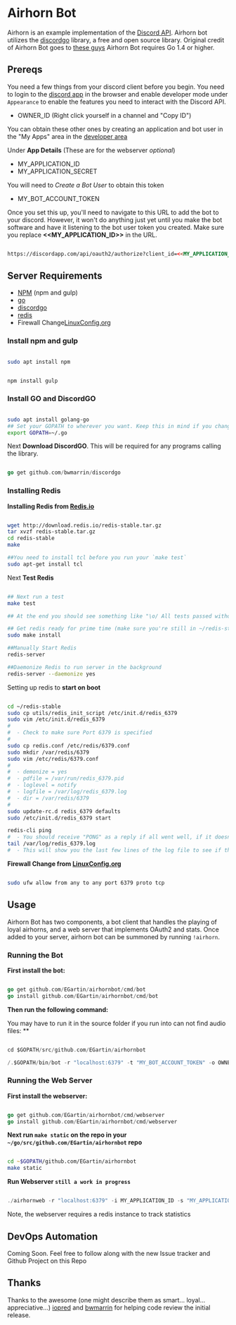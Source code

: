 # Airhorn Bot

Airhorn is an example implementation of the [Discord API](https://discordapp.com/developers/docs/intro). Airhorn bot utilizes the [discordgo](https://github.com/bwmarrin/discordgo) library, a free and open source library. Original credit of Airhorn Bot goes to [these guys](https://airhorn.solutions/) Airhorn Bot requires Go 1.4 or higher.

## Prereqs

You need a few things from your discord client before you begin. You need to login to the [discord app](https://discordapp.com/channels/@me) in the browser and enable developer mode under `Appearance` to enable the features you need to interact with the Discord API.

- OWNER_ID (Right click yourself in a channel and "Copy ID")

You can obtain these other ones by creating an application and bot user in the "My Apps" area in the [developer area](https://discordapp.com/developers/applications/me/)

Under **App Details** (These are for the webserver *optional*)

- MY_APPLICATION_ID
- MY_APPLICATION_SECRET

You will need to *Create a Bot User* to obtain this token

- MY_BOT_ACCOUNT_TOKEN

Once you set this up, you'll need to navigate to this URL to add the bot to your discord.  However, it won't do anything just yet until you make the bot software and have it listening to the bot user token you created. Make sure you replace **<<MY_APPLICATION_ID>>** in the URL.

```html

https://discordapp.com/api/oauth2/authorize?client_id=<<MY_APPLICATION_ID>>&scope=bot&permissions=1

```

## Server Requirements

- [NPM](https://www.npmjs.com/) (npm and gulp)
- [go](https://golang.org/doc/install)
- [discordgo](https://github.com/bwmarrin/discordgo)
- [redis](https://redis.io/topics/quickstart)
- Firewall Change[LinuxConfig.org](https://linuxconfig.org/how-to-open-allow-incoming-firewall-port-on-ubuntu-18-04-bionic-beaver-linux)

### Install npm and gulp

```zsh

sudo apt install npm

```

```zsh

npm install gulp

```

### Install GO and DiscordGO

```zsh

sudo apt install golang-go
## Set your GOPATH to wherever you want. Keep this in mind if you change location.
export GOPATH=~/.go

```

Next **Download DiscordGO**.  This will be required for any programs calling the library.

```go

go get github.com/bwmarrin/discordgo

```

### Installing Redis

**Installing Redis from [Redis.io](https://redis.io/topics/quickstart)**

```zsh

wget http://download.redis.io/redis-stable.tar.gz
tar xvzf redis-stable.tar.gz
cd redis-stable
make

##You need to install tcl before you run your `make test`
sudo apt-get install tcl

```

Next **Test Redis**

```zsh

## Next run a test
make test

## At the end you should see something like "\o/ All tests passed without errors!"

## Get redis ready for prime time (make sure you're still in ~/redis-stable directory)
sudo make install

##Manually Start Redis
redis-server

##Daemonize Redis to run server in the background
redis-server --daemonize yes

```

Setting up redis to **start on boot**

```zsh

cd ~/redis-stable
sudo cp utils/redis_init_script /etc/init.d/redis_6379
sudo vim /etc/init.d/redis_6379
#
#  - Check to make sure Port 6379 is specified
#
sudo cp redis.conf /etc/redis/6379.conf
sudo mkdir /var/redis/6379
sudo vim /etc/redis/6379.conf
#
#  - demonize = yes
#  - pdfile = /var/run/redis_6379.pid
#  - loglevel = notify
#  - logfile = /var/log/redis_6379.log
#  - dir = /var/redis/6379
#
sudo update-rc.d redis_6379 defaults
sudo /etc/init.d/redis_6379 start

redis-cli ping
#  - You should receive "PONG" as a reply if all went well, if it doesn't reply, refer to next line
tail /var/log/redis_6379.log
#  - This will show you the last few lines of the log file to see if there are any issues, you could also use 'cat' or go into a vim editor to look at the entire file.

```

**Firewall Change from [LinuxConfig.org](https://linuxconfig.org/how-to-open-allow-incoming-firewall-port-on-ubuntu-18-04-bionic-beaver-linux)**

```zsh

sudo ufw allow from any to any port 6379 proto tcp

```

## Usage

Airhorn Bot has two components, a bot client that handles the playing of loyal airhorns, and a web server that implements OAuth2 and stats. Once added to your server, airhorn bot can be summoned by running `!airhorn`.

### Running the Bot

**First install the bot:**

```go

go get github.com/EGartin/airhornbot/cmd/bot
go install github.com/EGartin/airhornbot/cmd/bot

```

 **Then run the following command:**

   You may have to run it in the source folder if you run into can not find audio files: **

```go

cd $GOPATH/src/github.com/EGartin/airhornbot

/.$GOPATH/bin/bot -r "localhost:6379" -t "MY_BOT_ACCOUNT_TOKEN" -o OWNER_ID

```

### Running the Web Server

**First install the webserver:**

```go

go get github.com/EGartin/airhornbot/cmd/webserver
go install github.com/EGartin/airhornbot/cmd/webserver

```

**Next run `make static` on the repo in your `~/go/src/github.com/EGartin/airhornbot` repo**

```zsh

cd ~$GOPATH/github.com/EGartin/airhornbot
make static

```

**Run Webserver `still a work in progress`**

```go

./airhornweb -r "localhost:6379" -i MY_APPLICATION_ID -s "MY_APPLICATION_SECRET"

```

Note, the webserver requires a redis instance to track statistics

## DevOps Automation

Coming Soon. Feel free to follow along with the new Issue tracker and Github Project on this Repo

## Thanks

Thanks to the awesome (one might describe them as smart... loyal... appreciative...) [iopred](https://github.com/iopred) and [bwmarrin](https://github.com/bwmarrin/discordgo) for helping code review the initial release.
